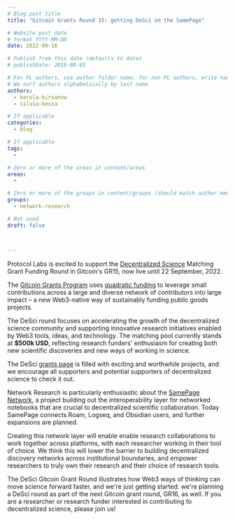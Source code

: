 ```yaml
---
# Blog post title
title: "Gitcoin Grants Round 15: getting DeSci on the SamePage"

# Website post date
# format YYYY-MM-DD
date: 2022-09-16

# Publish from this date (defaults to date)
# publishDate: 2019-09-03

# For PL authors, use author folder name; for non-PL authors, write name as in paper within ""
# We sort authors alphabetically by last name
authors:
  - karola-kirsanow
  - silvia-bessa

# If applicable
categories:
  - blog

# If applicable
tags:
  -

# Zero or more of the areas in content/areas
areas:
  -

# Zero or more of the groups in content/groups (should match author membership)
groups:
  - network-research

# Not used
draft: false



---
```


Protocol Labs is excited to support the [Decentralized Science](https://gitcoin.co/grants/explorer/?page=1&limit=12&me=false&sort_option=weighted_shuffle&collection_id=false&network=mainnet&state=active&profile=false&round_num=15&customer_name=DeSci&sub_round_slug=gr15-desci&collections_page=1&grant_regions=&grant_types=&grant_tags=&tenants=&idle=true&featured=true&round_type=false&tab=grants) Matching Grant Funding Round in Gitcoin's GR15, now live until 22 September, 2022.

The [Gitcoin Grants Program](https://gitcoin.co/grants/) uses [quadratic funding](https://wtfisqf.com/?grant=&grant=&grant=&grant=&match=1000) to leverage small contributions across a large and diverse network of contributors into large impact – a new Web3-native way of sustainably funding public goods projects.

The DeSci round focuses on accelerating the growth of the decentralized science community and supporting innovative research initiatives enabled by Web3 tools, ideas, and technology. The matching pool currently stands at **$500k USD**, reflecting research funders' enthusiasm for creating both new scientific discoveries and new ways of working in science.

The DeSci [grants page](https://gitcoin.co/grants/explorer/?page=3&limit=12&me=false&sort_option=weighted_shuffle&collection_id=false&network=mainnet&state=active&profile=false&round_num=15&customer_name=DeSci&sub_round_slug=gr15-desci&collections_page=1&grant_regions=&grant_types=&grant_tags=&tenants=&idle=true&featured=true&round_type=false&tab=grants) is filled with exciting and worthwhile projects, and we encourage all supporters and potential supporters of decentralized science to check it out.

Network Research is particularly enthusiastic about the [SamePage Network](https://gitcoin.co/grants/7179/samepage-network), a project building out the interoperability layer for networked notebooks that are crucial to decentralized scientific collaboration. Today SamePage connects  Roam, Logseq, and Obsidian users, and further expansions are planned.

Creating this network layer will enable enable research collaborations to work together across platforms, with each researcher working in their tool of choice. We think this will lower the barrier to building decentralized discovery networks across institutional boundaries, and empower researchers to truly own their research and their choice of research tools.

The DeSci Gitcoin Grant Round illustrates how Web3 ways of thinking can move science forward faster, and we're just getting started: we're planning a DeSci round as part of the next Gitcoin grant round, GR16, as well. If you are a researcher or research funder interested in contributing to decentralized science, please join us!
